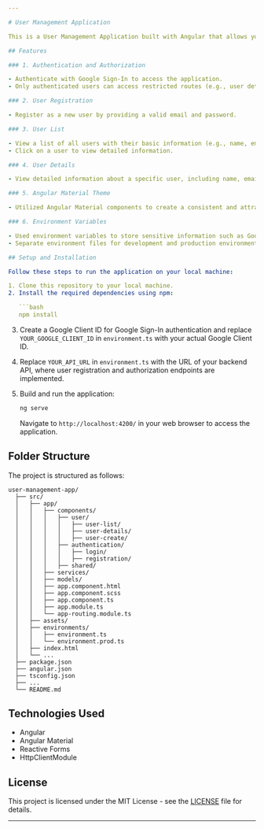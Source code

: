 ```yaml
---

# User Management Application

This is a User Management Application built with Angular that allows you to manage user information, including listing users, viewing user details, creating new users, and performing user authentication and authorization. The application utilizes Angular Material for styling and Reactive Forms for form handling.

## Features

### 1. Authentication and Authorization

- Authenticate with Google Sign-In to access the application.
- Only authenticated users can access restricted routes (e.g., user details, user create).

### 2. User Registration

- Register as a new user by providing a valid email and password.

### 3. User List

- View a list of all users with their basic information (e.g., name, email, etc.).
- Click on a user to view detailed information.

### 4. User Details

- View detailed information about a specific user, including name, email, address, and other details.

### 5. Angular Material Theme

- Utilized Angular Material components to create a consistent and attractive user interface.

### 6. Environment Variables

- Used environment variables to store sensitive information such as Google Client ID and API URL.
- Separate environment files for development and production environments.

## Setup and Installation

Follow these steps to run the application on your local machine:

1. Clone this repository to your local machine.
2. Install the required dependencies using npm:

   ```bash
   npm install
   ```

3. Create a Google Client ID for Google Sign-In authentication and replace `YOUR_GOOGLE_CLIENT_ID` in `environment.ts` with your actual Google Client ID.
4. Replace `YOUR_API_URL` in `environment.ts` with the URL of your backend API, where user registration and authorization endpoints are implemented.
5. Build and run the application:

   ```bash
   ng serve
   ```

   Navigate to `http://localhost:4200/` in your web browser to access the application.

## Folder Structure

The project is structured as follows:

```
user-management-app/
  ├── src/
  │   ├── app/
  │   │   ├── components/
  │   │   │   ├── user/
  │   │   │   │   ├── user-list/
  │   │   │   │   ├── user-details/
  │   │   │   │   ├── user-create/
  │   │   │   ├── authentication/
  │   │   │   │   ├── login/
  │   │   │   │   ├── registration/
  │   │   │   ├── shared/
  │   │   ├── services/
  │   │   ├── models/
  │   │   ├── app.component.html
  │   │   ├── app.component.scss
  │   │   ├── app.component.ts
  │   │   ├── app.module.ts
  │   │   └── app-routing.module.ts
  │   ├── assets/
  │   ├── environments/
  │   │   ├── environment.ts
  │   │   └── environment.prod.ts
  │   ├── index.html
  │   └── ...
  ├── package.json
  ├── angular.json
  ├── tsconfig.json
  ├── ...
  └── README.md
```

## Technologies Used

- Angular
- Angular Material
- Reactive Forms
- HttpClientModule

## License

This project is licensed under the MIT License - see the [LICENSE](LICENSE) file for details.

---
```

